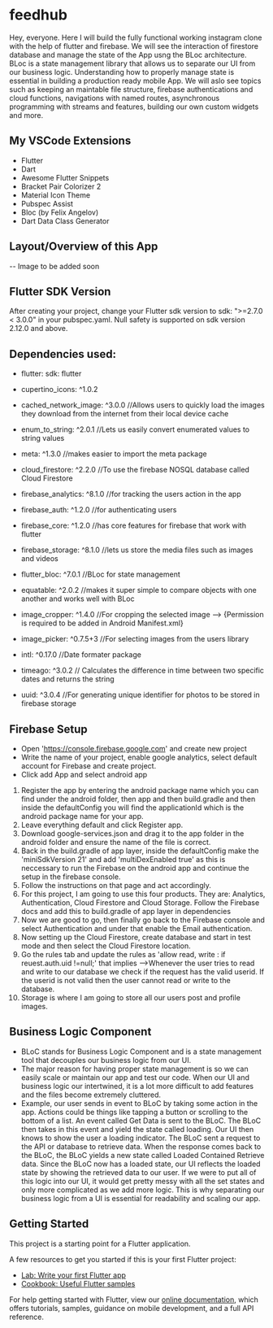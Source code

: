 # feedhub

Hey, everyone. Here I will build the fully functional working instagram clone with the help of flutter and firebase. We will see the interaction of firestore database and manage the state of the App usng the BLoc architecture. BLoc is a state management library that allows us to separate our UI from our business logic. Understanding how to properly manage state is essential in building a production ready mobile App. We will aslo see topics such as keeping an maintable file structure, firebase authentications and cloud functions, navigations with named routes, asynchronous programming with streams and features, building our own custom widgets and more.

## My VSCode Extensions
 - Flutter
 - Dart
 - Awesome Flutter Snippets
 - Bracket Pair Colorizer 2
 - Material Icon Theme
 - Pubspec Assist
 - Bloc (by Felix Angelov)
 - Dart Data Class Generator

## Layout/Overview of this App
 -- Image to be added soon

## Flutter SDK Version
  After creating your project, change your Flutter sdk version to sdk: ">=2.7.0 < 3.0.0"  in your pubspec.yaml. Null safety is supported on sdk version 2.12.0 and above.

## Dependencies used:
 - flutter:
    sdk: flutter
 - cupertino_icons: ^1.0.2
 - cached_network_image: ^3.0.0  //Allows users to quickly load the images they download from the internet from their local device cache

 - enum_to_string: ^2.0.1 //Lets us easily convert enumerated values to string values
 - meta: ^1.3.0 //makes easier to import the meta package

 - cloud_firestore: ^2.2.0 //To use the firebase NOSQL database called Cloud Firestore
 - firebase_analytics: ^8.1.0 //for tracking the users action in the app
 - firebase_auth: ^1.2.0 //for authenticating users
 - firebase_core: ^1.2.0 //has core features for firebase that work with flutter
 - firebase_storage: ^8.1.0 //lets us store the media files such as images and videos
  
 - flutter_bloc: ^7.0.1 //BLoc for state management
 - equatable: ^2.0.2 //makes it super simple to compare objects with one another and works well with BLoc

 - image_cropper: ^1.4.0  //For cropping the selected image --> {Permission is required to be added in Android Manifest.xml}
 - image_picker: ^0.7.5+3 //For selecting images from the users library
  
 - intl: ^0.17.0 //Date formater package
 - timeago: ^3.0.2 // Calculates the difference in time between two specific dates and returns the string
 - uuid: ^3.0.4 //For generating unique identifier for photos to be stored in firebase storage

 ## Firebase Setup
 - Open 'https://console.firebase.google.com' and create new project
 - Write the name of your project, enable google analytics, select default account for Firebase and create project.
 - Click add App and select android app
  1. Register the app by entering the android package name which you can find under the android folder, then app and then build.gradle and then inside the defaultConfig you will find the applicationId which is the android package name for your app.
  2. Leave everything default and click Register app.
  3. Download google-services.json and drag it to the app folder in the android folder and ensure the name of the file is correct.
  4. Back in the build.gradle of app layer, inside the defaultConfig make the 'miniSdkVersion 21' and add 'multiDexEnabled true' as this is neccessary to run the Firebase on the android app and continue the setup in the firebase console.
  5. Follow the instructions on that page and act accordingly.
  6. For this project, I am going to use this four products. They are: Analytics, Authentication, Cloud Firestore and Cloud Storage. Follow the Firebase docs and add this to build.gradle of app layer in dependencies
  7. Now we are good to go, then finally go back to the Firebase console and select Authentication and under that enable the Email authentication.
  8. Now setting up the Cloud Firestore, create database and start in test mode and then select the Cloud Firestore location.
  9. Go the rules tab and update the rules as 'allow read, write : if reuest.auth.uid !=null;' that implies -->Whenever the user tries to read and write to our database we check if the request has the valid userid. If the userid is not valid then the user cannot read or write to the database.  
  10. Storage is where I am going to store all our users post and profile images.

  ## Business Logic Component
  - BLoC stands for Business Logic Component and is a state management tool that decouples our business logic from our UI.
  - The major reason for having proper state management is so we can easily scale or maintain our app and test our code. When our UI and business logic our intertwined, it is a lot more difficult to add features and the files become extremely cluttered.
  - Example, our user sends in event to BLoC by taking some action in the app. Actions could be things like tapping a button or scrolling to the bottom of a list. An event called Get Data is sent to the BLoC. The BLoC then takes in this event and yield the state called loading. Our UI then knows to show the user a loading indicator. The BLoC sent a request to the API or database to retrieve data. When the response comes back to the BLoC, the BLoC yields a new state called Loaded Contained Retrieve data. Since the BLoC now has a loaded state, our UI reflects the loaded state by showing the retrieved data to our user. If we were to put all of this logic into our UI, it would get pretty messy with all the set states and only more complicated as we add more logic. This is why separating our business logic from a UI is essential for readability and scaling our app.
  ## Getting Started

This project is a starting point for a Flutter application.

A few resources to get you started if this is your first Flutter project:

- [Lab: Write your first Flutter app](https://flutter.dev/docs/get-started/codelab)
- [Cookbook: Useful Flutter samples](https://flutter.dev/docs/cookbook)

For help getting started with Flutter, view our
[online documentation](https://flutter.dev/docs), which offers tutorials,
samples, guidance on mobile development, and a full API reference.
